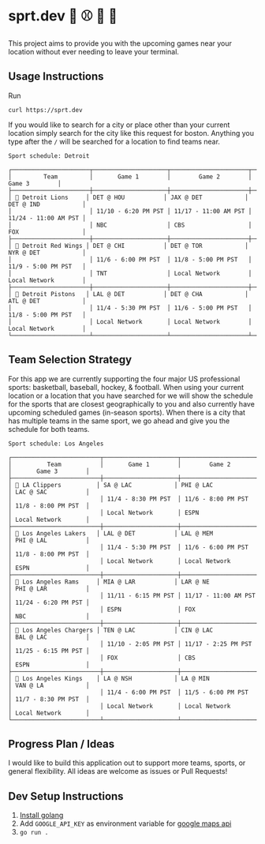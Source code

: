 # sprt.dev :basketball: :baseball: :ice_hockey: :football:

This project aims to provide you with the upcoming games near your location without ever needing to leave your terminal.

## Usage Instructions

Run

```
curl https://sprt.dev
```

If you would like to search for a city or place other than your current location simply search for the city like this request for boston. Anything you type after the `/` will be searched for a location to find teams near.

```
Sport schedule: Detroit

┌──────────────────────┬─────────────────────┬──────────────────────┬──────────────────────┐
│         Team         │       Game 1        │        Game 2        │        Game 3        │
├──────────────────────┼─────────────────────┼──────────────────────┼──────────────────────┤
│ 🏈 Detroit Lions     │ DET @ HOU           │ JAX @ DET            │ DET @ IND            │
│                      │ 11/10 - 6:20 PM PST │ 11/17 - 11:00 AM PST │ 11/24 - 11:00 AM PST │
│                      │ NBC                 │ CBS                  │ FOX                  │
├──────────────────────┼─────────────────────┼──────────────────────┼──────────────────────┤
│ 🏒 Detroit Red Wings │ DET @ CHI           │ DET @ TOR            │ NYR @ DET            │
│                      │ 11/6 - 6:00 PM PST  │ 11/8 - 5:00 PM PST   │ 11/9 - 5:00 PM PST   │
│                      │ TNT                 │ Local Network        │ Local Network        │
├──────────────────────┼─────────────────────┼──────────────────────┼──────────────────────┤
│ 🏀 Detroit Pistons   │ LAL @ DET           │ DET @ CHA            │ ATL @ DET            │
│                      │ 11/4 - 5:30 PM PST  │ 11/6 - 5:00 PM PST   │ 11/8 - 5:00 PM PST   │
│                      │ Local Network       │ Local Network        │ Local Network        │
└──────────────────────┴─────────────────────┴──────────────────────┴──────────────────────┘
```

## Team Selection Strategy

For this app we are currently supporting the four major US professional sports: basketball, baseball, hockey, & football. When using your current location or a location that you have searched for we will show the schedule for the sports that are closest geographically to you and also currently have upcoming scheduled games (in-season sports). When there is a city that has multiple teams in the same sport, we go ahead and give you the schedule for both teams.

```
Sport schedule: Los Angeles

┌─────────────────────────┬─────────────────────┬──────────────────────┬─────────────────────┐
│          Team           │       Game 1        │        Game 2        │       Game 3        │
├─────────────────────────┼─────────────────────┼──────────────────────┼─────────────────────┤
│ 🏀 LA Clippers          │ SA @ LAC            │ PHI @ LAC            │ LAC @ SAC           │
│                         │ 11/4 - 8:30 PM PST  │ 11/6 - 8:00 PM PST   │ 11/8 - 8:00 PM PST  │
│                         │ Local Network       │ ESPN                 │ Local Network       │
├─────────────────────────┼─────────────────────┼──────────────────────┼─────────────────────┤
│ 🏀 Los Angeles Lakers   │ LAL @ DET           │ LAL @ MEM            │ PHI @ LAL           │
│                         │ 11/4 - 5:30 PM PST  │ 11/6 - 6:00 PM PST   │ 11/8 - 8:00 PM PST  │
│                         │ Local Network       │ Local Network        │ ESPN                │
├─────────────────────────┼─────────────────────┼──────────────────────┼─────────────────────┤
│ 🏈 Los Angeles Rams     │ MIA @ LAR           │ LAR @ NE             │ PHI @ LAR           │
│                         │ 11/11 - 6:15 PM PST │ 11/17 - 11:00 AM PST │ 11/24 - 6:20 PM PST │
│                         │ ESPN                │ FOX                  │ NBC                 │
├─────────────────────────┼─────────────────────┼──────────────────────┼─────────────────────┤
│ 🏈 Los Angeles Chargers │ TEN @ LAC           │ CIN @ LAC            │ BAL @ LAC           │
│                         │ 11/10 - 2:05 PM PST │ 11/17 - 2:25 PM PST  │ 11/25 - 6:15 PM PST │
│                         │ FOX                 │ CBS                  │ ESPN                │
├─────────────────────────┼─────────────────────┼──────────────────────┼─────────────────────┤
│ 🏒 Los Angeles Kings    │ LA @ NSH            │ LA @ MIN             │ VAN @ LA            │
│                         │ 11/4 - 6:00 PM PST  │ 11/5 - 6:00 PM PST   │ 11/7 - 8:30 PM PST  │
│                         │ Local Network       │ Local Network        │ Local Network       │
└─────────────────────────┴─────────────────────┴──────────────────────┴─────────────────────┘
```

## Progress Plan / Ideas

I would like to build this application out to support more teams, sports, or general flexibility. All ideas are welcome as issues or Pull Requests!

## Dev Setup Instructions

1. [Install golang](https://go.dev/learn/)
2. Add `GOOGLE_API_KEY` as environment variable for [google maps api](https://developers.google.com/maps/documentation/javascript/get-api-key)
3. `go run .`
